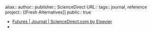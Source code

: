 alias::
author::
publisher:: ScienceDirect
URL:: 
tags:: journal, reference
project:: [[Fresh Alternatives]] 
public:: true

- [Futures | Journal | ScienceDirect.com by Elsevier](https://www.sciencedirect.com/journal/futures)
-